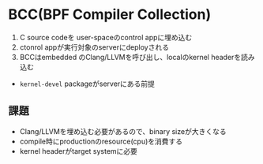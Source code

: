 # BCC(BPF Compiler Collection)

1. C source codeを user-spaceのcontrol appに埋め込む
2. ctonrol appが実行対象のserverにdeployされる
3. BCCはembedded のClang/LLVMを呼び出し、localのkernel headerを読み込む
  * `kernel-devel` packageがserverにある前提

## 課題

* Clang/LLVMを埋め込む必要があるので、binary sizeが大きくなる
* compile時にproductionのresource(cpu)を消費する
* kernel headerがtarget systemに必要
